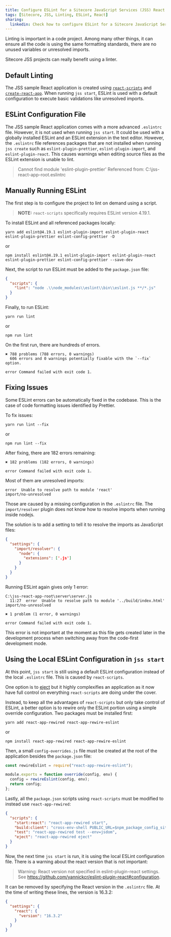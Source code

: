 ```yaml
---
title: Configure ESLint for a Sitecore JavaScript Services (JSS) React Project
tags: [Sitecore, JSS, Linting, ESLint, React]
sharing:
  linkedin: Check how to configure ESLint for a Sitecore JavaScript Services (JSS) React Project in my latest blog post.
---
```


Linting is important in a code project. Among many other things, it can ensure all the code is using the same formatting standards, there are no unused variables or unresolved imports.

Sitecore JSS projects can really benefit using a linter.

<!-- more -->

## Default Linting

The JSS sample React application is created using [`react-scripts`](https://www.npmjs.com/package/react-scripts) and [`create-react-app`](https://github.com/facebook/create-react-app). When running `jss start`, ESLint is used with a default configuration to execute basic validations like unresolved imports.

## ESLint Configuration File

The JSS sample React application comes with a more advanced `.eslintrc` file. However, it is not used when running `jss start`. It could be used with a globally installed ESLint and an ESLint extension in the text editor. However, the `.eslintrc` file references packages that are not installed when running `jss create` such as `eslint-plugin-prettier`, `eslint-plugin-import`, and `eslint-plugin-react`. This causes warnings when editing source files as the ESLint extension is unable to lint.

> Cannot find module 'eslint-plugin-prettier' Referenced from: C:\jss-react-app-root\.eslintrc

## Manually Running ESLint

The first step is to configure the project to lint on demand using a script.

> **NOTE:** `react-scripts` specifically requires ESLint version 4.19.1.

To install ESLint and all referenced packages locally:

```
yarn add eslint@4.19.1 eslint-plugin-import eslint-plugin-react eslint-plugin-prettier eslint-config-prettier -D
```
or
```
npm install eslint@4.19.1 eslint-plugin-import eslint-plugin-react eslint-plugin-prettier eslint-config-prettier --save-dev
```

Next, the script to run ESLint must be added to the `package.json` file:

```json
{
  "scripts": {
    "lint": "node .\\node_modules\\eslint\\bin\\eslint.js **/*.js"
  }
}
```

Finally, to run ESLint:

```
yarn run lint
```
or
```
npm run lint
```

On the first run, there are hundreds of errors.

```
✖ 788 problems (788 errors, 0 warnings)
  606 errors and 0 warnings potentially fixable with the `--fix` option.

error Command failed with exit code 1.
```

## Fixing Issues

Some ESLint errors can be automatically fixed in the codebase. This is the case of code formatting issues identified by Prettier.

To fix issues:

```
yarn run lint --fix
```
or
```
npm run lint --fix
```

After fixing, there are 182 errors remaining:

```
✖ 182 problems (182 errors, 0 warnings)

error Command failed with exit code 1.
```

Most of them are unresolved imports:

```
error  Unable to resolve path to module 'react'                             import/no-unresolved
```

Those are caused by a missing configuration in the `.eslintrc` file. The `import/resolver` plugin does not know how to resolve imports when running inside nodejs.

The solution is to add a setting to tell it to resolve the imports as JavaScript files:

```json
{
  "settings": {
    "import/resolver": {
      "node": {
        "extensions": ['.js']
      }
    }
  }
}
```

Running ESLint again gives only 1 error:

```
C:\jss-react-app-root\server\server.js
  11:27  error  Unable to resolve path to module '../build/index.html'  import/no-unresolved

✖ 1 problem (1 error, 0 warnings)

error Command failed with exit code 1.
```

This error is not important at the moment as this file gets created later in the development process when switching away from the code-first development mode.

## Using the Local ESLint Configuration in `jss start`

At this point, `jss start` is still using a default ESLint configuration instead of the local `.eslintrc` file. This is caused by `react-scripts`.

One option is to [eject](https://github.com/facebook/create-react-app/blob/master/packages/react-scripts/template/README.md#npm-run-eject) but it highly complexifies an application as it now have full control on everything `react-scripts` are doing under the cover.

Instead, to keep all the advantages of `react-scripts` but only take control of ESLint, a better option is to rewire only the ESLint portion using a simple override configuration. Two packages must be installed first:

```
yarn add react-app-rewired react-app-rewire-eslint
```
or
```
npm install react-app-rewired react-app-rewire-eslint
```

Then, a small `config-overrides.js` file must be created at the root of the application besides the `package.json` file:

```javascript
const rewireEslint = require("react-app-rewire-eslint");

module.exports = function override(config, env) {
  config = rewireEslint(config, env);
  return config;
};
```

Lastly, all the `package.json` scripts using `react-scripts` must be modified to instead use `react-app-rewired`:

```json
{
  "scripts": {
    "start:react": "react-app-rewired start",
    "build:client": "cross-env-shell PUBLIC_URL=$npm_package_config_sitecoreDistPath \"react-app-rewired build\"",
    "test": "react-app-rewired test --env=jsdom",
    "eject": "react-app-rewired eject"
  }
}
```

Now, the next time `jss start` is run, it is using the local ESLint configuration file. There is a warning about the react version that is not important:

> Warning: React version not specified in eslint-plugin-react settings. See https://github.com/yannickcr/eslint-plugin-react#configuration.

It can be removed by specifying the React version in the `.eslintrc` file. At the time of writing these lines, the version is 16.3.2:

```json
{
  "settings": {
    "react": {
      "version": "16.3.2"
    }
  }
}
```